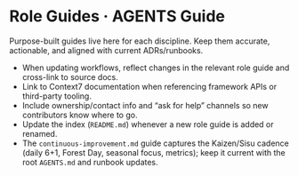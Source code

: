 # Role Guides · AGENTS Guide

Purpose-built guides live here for each discipline. Keep them accurate, actionable, and aligned with current ADRs/runbooks.

- When updating workflows, reflect changes in the relevant role guide and cross-link to source docs.
- Link to Context7 documentation when referencing framework APIs or third-party tooling.
- Include ownership/contact info and “ask for help” channels so new contributors know where to go.
- Update the index (`README.md`) whenever a new role guide is added or renamed.
- The `continuous-improvement.md` guide captures the Kaizen/Sisu cadence (daily 6+1, Forest Day, seasonal focus, metrics); keep it current with the root `AGENTS.md` and runbook updates.
